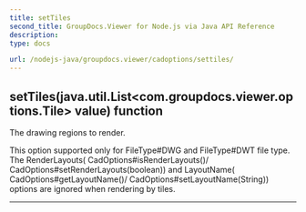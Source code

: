 ```yaml
---
title: setTiles
second_title: GroupDocs.Viewer for Node.js via Java API Reference
description: 
type: docs

url: /nodejs-java/groupdocs.viewer/cadoptions/settiles/
---
```


## setTiles(java.util.List<com.groupdocs.viewer.options.Tile> value)  function

 The drawing regions to render.
 
 
 
 This option supported only for  FileType#DWG and  FileType#DWT
 file type.
 The
  RenderLayouts( CadOptions#isRenderLayouts()/ CadOptions#setRenderLayouts(boolean))
 and
  LayoutName( CadOptions#getLayoutName()/ CadOptions#setLayoutName(String))
 options are ignored
 when rendering by tiles.
 
 


---


